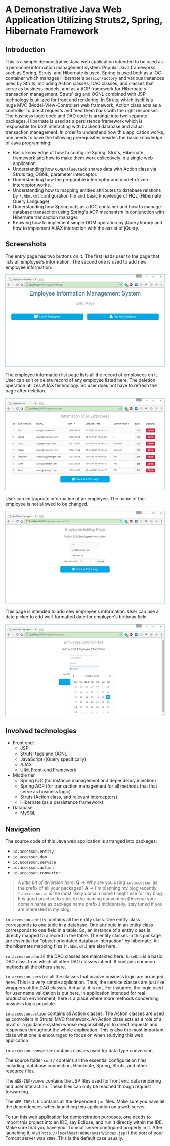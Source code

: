 # A Demonstrative Java Web Application Utilizing Struts2, Spring, Hibernate Framework

## Introduction
This is a simple demonstrative Java web application intended to be used as a personnel information management system. Popular Java frameworks, such as Spring, Struts, and Hibernate is used. Spring is used both as a IOC container which manages Hibernate's `SessionFactory` and various instances used by Struts, including Action classes, DAO classes, and classes that serve as business models, and as a AOP framework for Hibernate's transaction management. Struts' tag and OGNL combined with JSP technology is utilized for front end rendering. In Struts, which itself is a huge MVC (Model-View-Controller) web framework, Action class acts as a controller to direct requests and feed them back with the right responses. The business logic code and DAO code is arrange into two separate packages. Hibernate is used as a persistence framework which is responsible for both interacting with backend database and actual transaction management. In order to understand how this application works, one needs to have the following prerequisites besides the basic knowledge of Java programming:

* Basic knowledge of how to configure Spring, Struts, Hibernate framework and how to make them work collectively in a single web application.
* Understanding how `OGNLValueStack` shares data with Action class via Struts tag, OGNL, parameter interceptor.
* Understanding how the preparable interceptor and model-driven interceptor works.
* Understanding how to mapping entities attributes to database relations by `*.hbm.xml` configuration file and basic knowledge of HQL (Hibernate Query Language).
* Understanding how Spring acts as a IOC container and how to manage database transaction using Spring's AOP mechanism in conjunction with Hibernate transaction manager.
* Knowing how to implement simple DOM operation by jQuery library and how to implement AJAX interaction with the assist of jQuery.

## Screenshots
The entry page has two buttons on it. The first leads user to the page that lists all employee's information. The second one is used to add new employee information.

![Entry Page](./images/myssh-img_1.png)

The employee information list page lists all the record of employees on it. User can edit or delete record of any employee listed here. The deletion operation utilizes AJAX technology. So user does not have to refresh the page after deletion.

![Employee Information List Page](./images/myssh-img_2.png)

User can edit/update information of an employee. The name of the employee is not allowed to be changed.

![Employee Information Editing Page](./images/myssh-img_3.png)

This page is intended to add new employee's information. User can use a date picker to add well-formatted date for employee's birthday field.

![Page for Adding New Employee](./images/myssh-img_4.png)

## Involved technologies
* Front end:
    - JSP
    - Struts' tags and OGNL
    - JavaScript (jQuery specifically)
    - AJAX
    - [UIkit Front-end Framework](https://getuikit.com/)
* Middle tier
    - Spring IOC (for instance management and dependency injection)
    - Spring AOP (for transaction management for all methods that that serve as business logic)
    - Struts (Action class, and relevant interceptors)
    - Hibernate (as a persistence framework)
* Database
    - MySQL

## Navigation
The source code of this Java web application is arranged into packages:
* `io.accessun.entity`
* `io.accessun.dao`
* `io.accessun.service`
* `io.accessun.action`
* `io.accessun.converter`

> *A little bit of diversion here:*
> **Q** -> Why are you using `io.accessun` as the prefix of all your packages?
> **A** -> I'm planning my blog recently. `*.accessun.io` is the most likely domain name I might use for my blog. It is good practice to stick to the naming convention (Reverse your domain name as package name prefix.) Incidentally, stay tuned if you are interested in my blog.

`io.accessun.entity` contains all the entity class. One entity class corresponds to one table in a database. One attribute in an entity class corresponds to one field in a table. So, an instance of a entity class is directly mapped to a record in the table. The entity classes in this package are essential for "object orientated database interaction" by hibernate. All the hibernate mapping files (`*.hbm.xml`) are also here.

`io.accessun.dao` all the DAO classes are maintained here. `BaseDao` is a basic DAO class from which all other DAO classes inherit. It contains common methods all the others share.

`io.accessun.service` all the classes that involve business logic are arranged here. This is a very simple application. Thus, the service classes are just like wrappers of the DAO classes. Actually, it is not. For instance, the logic used for user name validation is put here. In application intended for real production environment, here is a place where more methods concerning business logic populate.

`io.accessun.action` contains all Action classes. The Action classes are used as controllers in Struts' MVC framework. An Action class acts as a role of a pivot or a guidance system whose responsibility is to direct requests and responses throughout the whole application. This is also the most important class what one is encouraged to focus on when studying this web application.

`io.accessun.converter` contains classes used for data type conversion.

The source folder `conf/` contains all the essential configuration files including, database connection, Hibernate, Spring, Struts, and other resource files.

The `WEB-INF/views` contains the JSP files used for front end data rendering and user interaction. These files can only be reached through request forwarding.

The `WEB-INF/lib` contains all the dependent `jar` files. Make sure you have all the dependencies when launching this application on a web server.

To run this web application for demonstration purposes, one needs to import this project into an IDE, say Eclipse, and run it directly within the IDE. Make sure that you have your Tomcat server configured properly in it. After launching it, visit `http://localhost:8080/myssh/index.jsp` if the port of your Tomcat server was `8080`. This is the default case usually.